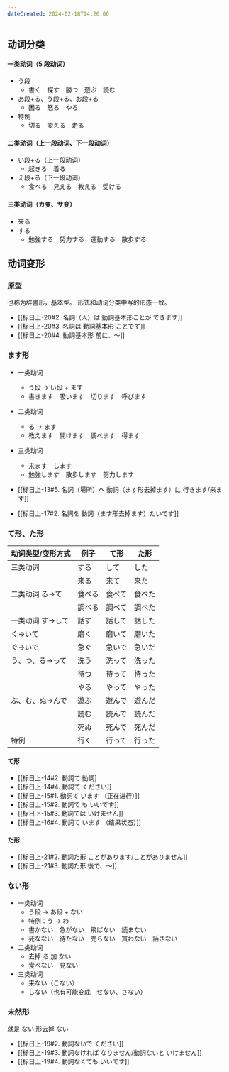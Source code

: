 ```yaml
---
dateCreated: 2024-02-18T14:26:00
---
```

## 动词分类
#### 一类动词（5 段动词）
- う段
	- 書く　探す　勝つ　遊ぶ　読む
- あ段+る、う段+る、お段+る
	- 困る　怒る　やる
- 特例
	- 切る　変える　走る
#### 二类动词（上一段动词、下一段动词）
- い段+る（上一段动词）
	- 起きる　着る
- え段+る（下一段动词）
	- 食べる　見える　教える　受ける
#### 三类动词（カ变、サ变）
- 来る
- する
	- 勉強する　努力する　運動する　散歩する
## 动词变形
### 原型
也称为辞書形，基本型。
形式和动词分类中写的形态一致。
- [[标日上-20#2. 名詞（人）は 動詞基本形ことが できます]]
- [[标日上-20#3. 名詞は 動詞基本形 ことです]]
- [[标日上-20#4. 動詞基本形 前に、〜]]
### ます形
- 一类动词
	- う段 -> い段 + ます
	- 書きます　吸います　切ります　呼びます
- 二类动词
	- る -> ます
	- 教えます　開けます　調べます　得ます
- 三类动词
	- 来ます　します
	- 勉強します　散歩します　努力します

- [[标日上-13#5. 名詞（場所）へ 動詞（ます形去掉ます）に 行きます/来ます]]
- [[标日上-17#2. 名詞を 動詞（ます形去掉ます）たいです]]
### て形、た形
| 动词类型/变形方式 | 例子 | て形 | た形 |
| ---- | ---- | ---- | ---- |
| 三类动词 | する | して | した |
|  | 来る | 来て | 来た |
| 二类动词 る→て | 食べる | 食べて | 食べた |
|  | 調べる | 調べて | 調べた |
| 一类动词 す→して | 話す | 話して | 話した |
| く→いて | 磨く | 磨いて | 磨いた |
| ぐ→いで | 急ぐ | 急いで | 急いだ |
| う、つ、る→って | 洗う | 洗って | 洗った |
|  | 待つ | 待って | 待った |
|  | やる | やって | やった |
| ぶ、む、ぬ→んで | 遊ぶ | 遊んで | 遊んだ |
|  | 読む | 読んで | 読んだ |
|  | 死ぬ | 死んで | 死んだ |
| 特例 | 行く | 行って | 行った |
#### て形
- [[标日上-14#2. 動詞て 動詞]
- [[标日上-14#4. 動詞て ください]]
- [[标日上-15#1. 動詞て います （正在进行）]]
- [[标日上-15#2. 動詞て も いいです]]
- [[标日上-15#3. 動詞ては いけません]]
- [[标日上-16#4. 動詞て います （结果状态）]]
#### た形
- [[标日上-21#2. 動詞た形 ことがあります/ことがありません]]
- [[标日上-21#3. 動詞た形 後で、〜]]
### ない形
- 一类动词
	- う段 -> あ段 + ない
	- 特例：う -> わ
	- 書かない　急がない　飛ばない　読まない
	- 死なない　待たない　売らない　買わない　話さない
- 二类动词
	- 去掉 る 加 ない
	- 食べない　見ない
- 三类动词
	- 来ない（こない）
	- しない（也有可能变成　せない、さない）
### 未然形
就是 ない 形去掉 ない
- [[标日上-19#2. 動詞ないで ください]]
- [[标日上-19#3. 動詞なければ なりません/動詞ないと いけません]]
- [[标日上-19#4. 動詞なくても いいです]]